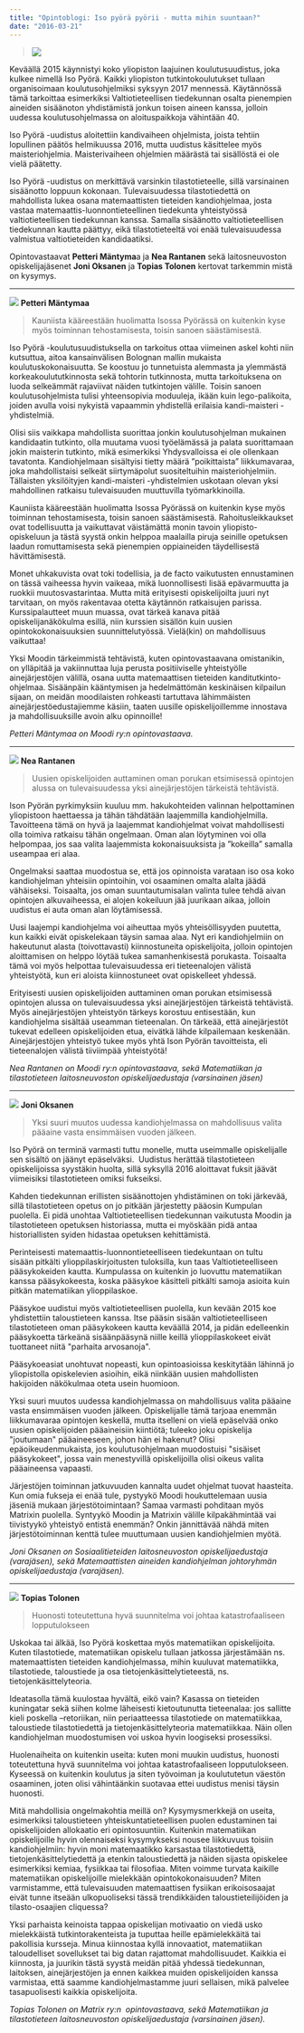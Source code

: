 ```yaml
---
title: "Opintoblogi: Iso pyörä pyörii - mutta mihin suuntaan?"
date: "2016-03-21"
---
```


> ![](https://lh3.googleusercontent.com/-rmyVFW9K-gY/VucmdqrGWzI/AAAAAAAAE6Y/jLPFaxp2IAkb_pEXsllbceB0q4lfKygOgCCo/s678-Ic42/iso-py%25C3%25B6r%25C3%25A4.png)

Keväällä 2015 käynnistyi koko yliopiston laajuinen koulutusuudistus, joka kulkee nimellä Iso Pyörä. Kaikki yliopiston tutkintokoulutukset tullaan organisoimaan koulutusohjelmiksi syksyyn 2017 mennessä. Käytännössä tämä tarkoittaa esimerkiksi Valtiotieteellisen tiedekunnan osalta pienempien aineiden sisäänoton yhdistämistä jonkun toisen aineen kanssa, jolloin uudessa koulutusohjelmassa on aloituspaikkoja vähintään 40.

Iso Pyörä -uudistus aloitettiin kandivaiheen ohjelmista, joista tehtiin lopullinen päätös helmikuussa 2016, mutta uudistus käsittelee myös maisteriohjelmia. Maisterivaiheen ohjelmien määrästä tai sisällöstä ei ole vielä päätetty.

Iso Pyörä -uudistus on merkittävä varsinkin tilastotieteelle, sillä varsinainen sisäänotto loppuun kokonaan. Tulevaisuudessa tilastotiedettä on mahdollista lukea osana matemaattisten tieteiden kandiohjelmaa, josta vastaa matemaattis-luonnontieteellinen tiedekunta yhteistyössä valtiotieteellisen tiedekunnan kanssa. Samalla sisäänotto valtiotieteellisen tiedekunnan kautta päättyy, eikä tilastotieteeltä voi enää tulevaisuudessa valmistua valtiotieteiden kandidaatiksi.

Opintovastaavat **Petteri Mäntyma**a ja **Nea Rantanen** sekä laitosneuvoston opiskelijajäsenet **Joni Oksanen** ja **Topias Tolonen** kertovat tarkemmin mistä on kysymys.

* * *

![](https://lh3.googleusercontent.com/-T4o0GNKDagM/Vurb_Tw66XI/AAAAAAAAE9Q/aapt9aWjnaEbPS352gxn_c4CJYKnwauPgCCo/s512-Ic42/petteri.jpg) **Petteri Mäntymaa**

> Kauniista kääreestään huolimatta Isossa Pyörässä on kuitenkin kyse myös toiminnan tehostamisesta, toisin sanoen säästämisestä.

Iso Pyörä -koulutusuudistuksella on tarkoitus ottaa viimeinen askel kohti niin kutsuttua, aitoa kansainvälisen Bolognan mallin mukaista koulutuskokonaisuutta. Se koostuu jo tunnetuista alemmasta ja ylemmästä korkeakoulututkinnosta sekä tohtorin tutkinnosta, mutta tarkoituksena on luoda selkeämmät rajaviivat näiden tutkintojen välille. Toisin sanoen koulutusohjelmista tulisi yhteensopivia moduuleja, ikään kuin lego-palikoita, joiden avulla voisi nykyistä vapaammin yhdistellä erilaisia kandi-maisteri -yhdistelmiä.

Olisi siis vaikkapa mahdollista suorittaa jonkin koulutusohjelman mukainen kandidaatin tutkinto, olla muutama vuosi työelämässä ja palata suorittamaan jokin maisterin tutkinto, mikä esimerkiksi Yhdysvalloissa ei ole ollenkaan tavatonta. Kandiohjelmaan sisältyisi tietty määrä ”poikittaista” liikkumavaraa, joka mahdollistaisi selkeät siirtymäpolut suositeltuihin maisteriohjelmiin. Tällaisten yksilöityjen kandi-maisteri -yhdistelmien uskotaan olevan yksi mahdollinen ratkaisu tulevaisuuden muuttuvilla työmarkkinoilla.

Kauniista kääreestään huolimatta Isossa Pyörässä on kuitenkin kyse myös toiminnan tehostamisesta, toisin sanoen säästämisestä. Rahoitusleikkaukset ovat todellisuutta ja vaikuttavat väistämättä monin tavoin yliopisto-opiskeluun ja tästä syystä onkin helppoa maalailla piruja seinille opetuksen laadun romuttamisesta sekä pienempien oppiaineiden täydellisestä hävittämisestä.

Monet uhkakuvista ovat toki todellisia, ja de facto vaikutusten ennustaminen on tässä vaiheessa hyvin vaikeaa, mikä luonnollisesti lisää epävarmuutta ja ruokkii muutosvastarintaa. Mutta mitä erityisesti opiskelijoilta juuri nyt tarvitaan, on myös rakentavaa otetta käytännön ratkaisujen parissa. Kurssipalautteet muun muassa, ovat tärkeä kanava pitää opiskelijanäkökulma esillä, niin kurssien sisällön kuin uusien opintokokonaisuuksien suunnittelutyössä. Vielä(kin) on mahdollisuus vaikuttaa!

Yksi Moodin tärkeimmistä tehtävistä, kuten opintovastaavana omistanikin, on ylläpitää ja vakiinnuttaa luja perusta positiiviselle yhteistyölle ainejärjestöjen välillä, osana uutta matemaattisen tieteiden kanditutkinto-ohjelmaa. Sisäänpäin kääntymisen ja hedelmättömän keskinäisen kilpailun sijaan, on meidän moodilaisten rohkeasti tartuttava lähimmäisten ainejärjestöedustajiemme käsiin, taaten uusille opiskelijoillemme innostava ja mahdollisuuksille avoin alku opinnoille!

_Petteri Mäntymaa on Moodi ry:n opintovastaava._

* * *

![](https://lh3.googleusercontent.com/-FCk8tMKzPMA/Vurb_Aq9KBI/AAAAAAAAE9Q/2hxXKeIlx3c9eTLO0qBVUdZXDTQ4OpSIgCCo/s366-Ic42/nea.jpg) **Nea Rantanen**

> Uusien opiskelijoiden auttaminen oman porukan etsimisessä opintojen alussa on tulevaisuudessa yksi ainejärjestöjen tärkeistä tehtävistä.

Ison Pyörän pyrkimyksiin kuuluu mm. hakukohteiden valinnan helpottaminen yliopistoon haettaessa ja tähän tähdätään laajemmilla kandiohjelmilla. Tavoitteena tämä on hyvä ja laajemmat kandiohjelmat voivat mahdollisesti olla toimiva ratkaisu tähän ongelmaan. Oman alan löytyminen voi olla helpompaa, jos saa valita laajemmista kokonaisuuksista ja ”kokeilla” samalla useampaa eri alaa.

Ongelmaksi saattaa muodostua se, että jos opinnoista varataan iso osa koko kandiohjelman yhteisiin opintoihin, voi osaaminen omalta alalta jäädä vähäiseksi. Toisaalta, jos oman suuntautumisalan valinta tulee tehdä aivan opintojen alkuvaiheessa, ei alojen kokeiluun jää juurikaan aikaa, jolloin uudistus ei auta oman alan löytämisessä.

Uusi laajempi kandiohjelma voi aiheuttaa myös yhteisöllisyyden puutetta, kun kaikki eivät opiskelekaan täysin samaa alaa. Nyt eri kandiohjelmiin on hakeutunut alasta (toivottavasti) kiinnostuneita opiskelijoita, jolloin opintojen aloittamisen on helppo löytää tukea samanhenkisestä porukasta. Toisaalta tämä voi myös helpottaa tulevaisuudessa eri tieteenalojen välistä yhteistyötä, kun eri aloista kiinnostuneet ovat opiskelleet yhdessä.

Erityisesti uusien opiskelijoiden auttaminen oman porukan etsimisessä opintojen alussa on tulevaisuudessa yksi ainejärjestöjen tärkeistä tehtävistä. Myös ainejärjestöjen yhteistyön tärkeys korostuu entisestään, kun kandiohjelma sisältää useamman tieteenalan. On tärkeää, että ainejärjestöt tukevat edelleen opiskelijoiden etua, eivätkä lähde kilpailemaan keskenään. Ainejärjestöjen yhteistyö tukee myös yhtä Ison Pyörän tavoitteista, eli tieteenalojen välistä tiiviimpää yhteistyötä!

_Nea Rantanen on Moodi ry:n opintovastaava, sekä Matematiikan ja tilastotieteen laitosneuvoston opiskelijaedustaja (varsinainen jäsen)_

* * *

![](https://lh3.googleusercontent.com/-dDclW3IHoDE/Vurb_oawAII/AAAAAAAAE9Q/ijHjlmD_rlY88D6ioir1ls900tPygT3qwCCo/s512-Ic42/joni.jpg) **Joni Oksanen**

> Yksi suuri muutos uudessa kandiohjelmassa on mahdollisuus valita pääaine vasta ensimmäisen vuoden jälkeen.

Iso Pyörä on terminä varmasti tuttu monelle, mutta useimmalle opiskelijalle sen sisältö on jäänyt epäselväksi.  Uudistus herättää tilastotieteen opiskelijoissa syystäkin huolta, sillä syksyllä 2016 aloittavat fuksit jäävät viimeisiksi tilastotieteen omiksi fukseiksi.

Kahden tiedekunnan erillisten sisäänottojen yhdistäminen on toki järkevää, sillä tilastotieteen opetus on jo pitkään järjestetty pääosin Kumpulan puolella. Ei pidä unohtaa Valtiotieteellisen tiedekunnan vaikutusta Moodin ja tilastotieteen opetuksen historiassa, mutta ei myöskään pidä antaa historiallisten syiden hidastaa opetuksen kehittämistä.

Perinteisesti matemaattis-luonnontieteelliseen tiedekuntaan on tultu sisään pitkälti ylioppilaskirjoitusten tuloksilla, kun taas Valtiotieteelliseen pääsykokeiden kautta. Kumpulassa on kuitenkin jo luovuttu matematiikan kanssa pääsykokeesta, koska pääsykoe käsitteli pitkälti samoja asioita kuin pitkän matematiikan ylioppilaskoe.

Pääsykoe uudistui myös valtiotieteellisen puolella, kun kevään 2015 koe yhdistettiin taloustieteen kanssa. Itse pääsin sisään valtiotieteelliseen tilastotieteen oman pääsykokeen kautta keväällä 2014, ja pidän edelleenkin pääsykoetta tärkeänä sisäänpääsynä niille keillä ylioppilaskokeet eivät tuottaneet niitä "parhaita arvosanoja".

Pääsykoeasiat unohtuvat nopeasti, kun opintoasioissa keskitytään lähinnä jo yliopistolla opiskelevien asioihin, eikä niinkään uusien mahdollisten hakijoiden näkökulmaa oteta usein huomioon.

Yksi suuri muutos uudessa kandiohjelmassa on mahdollisuus valita pääaine vasta ensimmäisen vuoden jälkeen. Opiskelijalle tämä tarjoaa enemmän liikkumavaraa opintojen keskellä, mutta itselleni on vielä epäselvää onko uusien opiskelijoiden pääaineisiin kiintiötä; tuleeko joku opiskelija "joutumaan" pääaineeseen, johon hän ei hakenut? Olisi epäoikeudenmukaista, jos koulutusohjelmaan muodostuisi "sisäiset pääsykokeet", jossa vain menestyvillä opiskelijoilla olisi oikeus valita pääaineensa vapaasti.

Järjestöjen toiminnan jatkuvuuden kannalta uudet ohjelmat tuovat haasteita. Kun omia fukseja ei enää tule, pystyykö Moodi houkuttelemaan uusia jäseniä mukaan järjestötoimintaan? Samaa varmasti pohditaan myös Matrixin puolella. Syntyykö Moodin ja Matrixin välille kilpakähmintää vai tiivistyykö yhteistyö entistä enemmän? Onkin jännittävää nähdä miten järjestötoiminnan kenttä tulee muuttumaan uusien kandiohjelmien myötä.

_Joni Oksanen on Sosiaalitieteiden laitosneuvoston opiskelijaedustaja (varajäsen), sekä Matemaattisten aineiden kandiohjelman johtoryhmän opiskelijaedustaja (varajäsen)._

* * *

![](https://lh3.googleusercontent.com/-mCrrGPm9mRU/Vurb_5Dn33I/AAAAAAAAE9Q/iOcQ2hlgsCELg9mGj0Szk9mbvlJrsMi5ACCo/s512-Ic42/topias.jpg) **Topias Tolonen**

> Huonosti toteutettuna hyvä suunnitelma voi johtaa katastrofaaliseen lopputulokseen

Uskokaa tai älkää, Iso Pyörä koskettaa myös matematiikan opiskelijoita. Kuten tilastotiede, matematiikan opiskelu tullaan jatkossa järjestämään ns. matemaattisten tieteiden kandiohjelmassa, mihin kuuluvat matematiikka, tilastotiede, taloustiede ja osa tietojenkäsittelytieteestä, ns. tietojenkäsittelyteoria.

Ideatasolla tämä kuulostaa hyvältä, eikö vain? Kasassa on tieteiden kuningatar sekä siihen kolme läheisesti kietoutunutta tieteenalaa: jos sallitte kieli poskella –retoriikan, niin periaatteessa tilastotiede on matematiikkaa, taloustiede tilastotiedettä ja tietojenkäsittelyteoria matematiikkaa. Näin ollen kandiohjelman muodostumisen voi uskoa hyvin loogiseksi prosessiksi.

Huolenaiheita on kuitenkin useita: kuten moni muukin uudistus, huonosti toteutettuna hyvä suunnitelma voi johtaa katastrofaaliseen lopputulokseen. Kyseessä on kuitenkin koulutus ja siten työvoiman ja koulututetun väestön osaaminen, joten olisi vähintäänkin suotavaa ettei uudistus menisi täysin huonosti.

Mitä mahdollisia ongelmakohtia meillä on? Kysymysmerkkejä on useita, esimerkiksi taloustieteen yhteiskuntatieteellisen puolen edustaminen tai opiskelijoiden allokaatio eri opintosuuntiin. Kuitenkin matematiikan opiskelijoille hyvin olennaiseksi kysymykseksi nousee liikkuvuus toisiin kandiohjelmiin: hyvin moni matemaatikko karsastaa tilastotiedettä, tietojenkäsittelytiedettä ja etenkin taloustiedettä ja näiden sijasta opiskelee esimerkiksi kemiaa, fysiikkaa tai filosofiaa. Miten voimme turvata kaikille matematiikan opiskelijoille mielekkään opintokokonaisuuden? Miten varmistamme, että tulevaisuuden matemaattisen fysiikan erikoisosaajat eivät tunne itseään ulkopuoliseksi tässä trendikkäiden taloustieteilijöiden ja tilasto-osaajien cliquessa?

Yksi parhaista keinoista tappaa opiskelijan motivaatio on viedä usko mielekkäistä tutkintorakenteista ja tuputtaa heille epämielekkäitä tai pakollisia kursseja. Minua kiinnostaa kyllä innovaatiot, matematiikan taloudelliset sovellukset tai big datan rajattomat mahdollisuudet. Kaikkia ei kiinnosta, ja juurikin tästä syystä meidän pitää yhdessä tiedekunnan, laitoksen, ainejärjestöjen ja ennen kaikkea muiden opiskelijoiden kanssa varmistaa, että saamme kandiohjelmastamme juuri sellaisen, mikä palvelee tasapuolisesti kaikkia opiskelijoita.

_Topias Tolonen on Matrix ry:n  opintovastaava, sekä Matematiikan ja tilastotieteen laitosneuvoston opiskelijaedustaja (varsinainen jäsen)._
